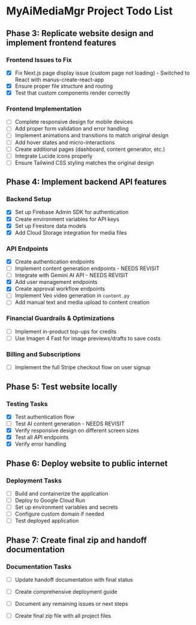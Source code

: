 # MyAiMediaMgr Project Todo List

## Phase 3: Replicate website design and implement frontend features

### Frontend Issues to Fix
- [x] Fix Next.js page display issue (custom page not loading) - Switched to React with manus-create-react-app
- [x] Ensure proper file structure and routing
- [x] Test that custom components render correctly

### Frontend Implementation
- [ ] Complete responsive design for mobile devices
- [ ] Add proper form validation and error handling
- [ ] Implement animations and transitions to match original design
- [ ] Add hover states and micro-interactions
- [ ] Create additional pages (dashboard, content generator, etc.)
- [ ] Integrate Lucide icons properly
- [ ] Ensure Tailwind CSS styling matches the original design

## Phase 4: Implement backend API features

### Backend Setup
- [x] Set up Firebase Admin SDK for authentication
- [x] Create environment variables for API keys
- [x] Set up Firestore data models
- [x] Add Cloud Storage integration for media files

### API Endpoints
- [x] Create authentication endpoints
- [ ] Implement content generation endpoints - NEEDS REVISIT
- [ ] Integrate with Gemini AI API - NEEDS REVISIT
- [x] Add user management endpoints
- [x] Create approval workflow endpoints
- [ ] Implement Veo video generation in `content.py`
- [ ] Add manual text and media upload to content creation

### Financial Guardrails & Optimizations
- [ ] Implement in-product top-ups for credits
- [ ] Use Imagen 4 Fast for image previews/drafts to save costs

### Billing and Subscriptions
- [ ] Implement the full Stripe checkout flow on user signup

## Phase 5: Test website locally

### Testing Tasks
- [x] Test authentication flow
- [ ] Test AI content generation - NEEDS REVISIT
- [x] Verify responsive design on different screen sizes
- [x] Test all API endpoints
- [x] Verify error handling

## Phase 6: Deploy website to public internet

### Deployment Tasks
- [ ] Build and containerize the application
- [ ] Deploy to Google Cloud Run
- [ ] Set up environment variables and secrets
- [ ] Configure custom domain if needed
- [ ] Test deployed application

## Phase 7: Create final zip and handoff documentation

### Documentation Tasks
- [ ] Update handoff documentation with final status
- [ ] Create comprehensive deployment guide
- [ ] Document any remaining issues or next steps
- [ ] Create final zip file with all project files


